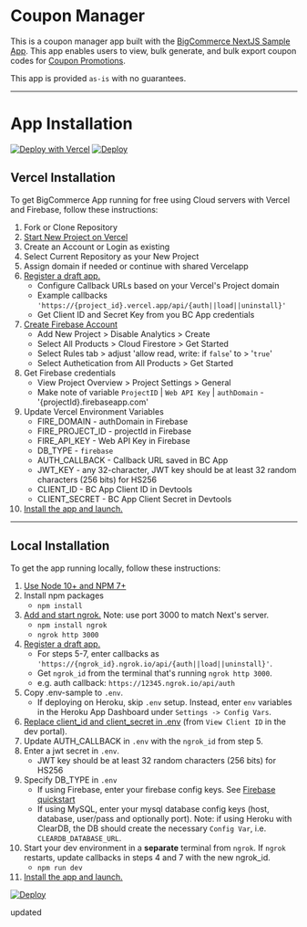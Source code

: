 # Coupon Manager
This is a coupon manager app built with the [BigCommerce NextJS Sample App](https://github.com/bigcommerce/sample-app-nodejs). This app enables users to view, bulk generate, and bulk export coupon codes for [Coupon Promotions](https://support.bigcommerce.com/s/article/Coupon-Promotions).

This app is provided `as-is` with no guarantees.

-----

# App Installation

[![Deploy with Vercel](https://vercel.com/button)](https://vercel.com/new/clone?repository-url=https://github.com/VitaliJud/coupon-code-manager&env=CLIENT_ID,CLIENT_SECRET,AUTH_CALLBACK,JWT_KEY,FIRE_API_KEY,FIRE_DOMAIN,FIRE_PROJECT_ID,DB_TYPE&envDescription=Doc%20for%20setting%20up%20ENV%20Variable&envLink=https%3A%2F%2Fdeveloper.bigcommerce.com%2Fapi-docs%2Fapps%2Ftutorials%2Fbuild-a-nextjs-sample-app%2Fstep-3-integrate%23set-up-firebase-database&project-name=coupon-code-manager&repository-name=coupon-code-manager)
[![Deploy](https://www.herokucdn.com/deploy/button.svg)](https://heroku.com/deploy?template=https://github.com/VitaliJud/coupon-code-manager)
## Vercel Installation

To get BigCommerce App running for free using Cloud servers with Vercel and Firebase, follow these instructions:

1. Fork or Clone Repository
2. [Start New Project on Vercel](https://vercel.com/docs/concepts/deployments/git#deploying-a-git-repository)
3. Create an Account or Login as existing
4. Select Current Repository as your New Project
5. Assign domain if needed or continue with shared Vercelapp
6. [Register a draft app.](https://developer.bigcommerce.com/api-docs/apps/quick-start#register-a-draft-app)
    - Configure Callback URLs based on your Vercel's Project domain
    - Example callbacks `'https://{project_id}.vercel.app/api/{auth||load||uninstall}'`
    - Get Client ID and Secret Key from you BC App credentials
7. [Create Firebase Account](https://console.firebase.google.com/)
    - Add New Project > Disable Analytics > Create
    - Select All Products > Cloud Firestore > Get Started
    - Select Rules tab > adjust 'allow read, write: if `false`' to > '`true`'
    - Select Authetication from All Products > Get Started
8. Get Firebase credentials
    - View Project Overview > Project Settings > General
    - Make note of variable `ProjectID` | `Web API Key` | `authDomain` - '{projectId}.firebaseapp.com'
9. Update Vercel Environment Variables
    - FIRE_DOMAIN - authDomain in Firebase
    - FIRE_PROJECT_ID - projectId in Firebase
    - FIRE_API_KEY - Web API Key in Firebase
    - DB_TYPE - `firebase`
    - AUTH_CALLBACK - Callback URL saved in BC App
    - JWT_KEY - any 32-character, JWT key should be at least 32 random characters (256 bits) for HS256
    - CLIENT_ID - BC App Client ID in Devtools
    - CLIENT_SECRET - BC App Client Secret in Devtools
10. [Install the app and launch.](https://developer.bigcommerce.com/api-docs/apps/quick-start#install-the-app)

-----

## Local Installation

To get the app running locally, follow these instructions:

1. [Use Node 10+ and NPM 7+](https://docs.npmjs.com/downloading-and-installing-node-js-and-npm#checking-your-version-of-npm-and-node-js)
2. Install npm packages
    - `npm install`
3. [Add and start ngrok.](https://www.npmjs.com/package/ngrok#usage) Note: use port 3000 to match Next's server.
    - `npm install ngrok`
    - `ngrok http 3000`
4. [Register a draft app.](https://developer.bigcommerce.com/api-docs/apps/quick-start#register-a-draft-app)
     - For steps 5-7, enter callbacks as `'https://{ngrok_id}.ngrok.io/api/{auth||load||uninstall}'`. 
     - Get `ngrok_id` from the terminal that's running `ngrok http 3000`.
     - e.g. auth callback: `https://12345.ngrok.io/api/auth`
5. Copy .env-sample to `.env`.
     - If deploying on Heroku, skip `.env` setup.  Instead, enter `env` variables in the Heroku App Dashboard under `Settings -> Config Vars`.
6. [Replace client_id and client_secret in .env](https://devtools.bigcommerce.com/my/apps) (from `View Client ID` in the dev portal).
7. Update AUTH_CALLBACK in `.env` with the `ngrok_id` from step 5.
8. Enter a jwt secret in `.env`.
    - JWT key should be at least 32 random characters (256 bits) for HS256
9. Specify DB_TYPE in `.env`
    - If using Firebase, enter your firebase config keys. See [Firebase quickstart](https://firebase.google.com/docs/firestore/quickstart)
    - If using MySQL, enter your mysql database config keys (host, database, user/pass and optionally port). Note: if using Heroku with ClearDB, the DB should create the necessary `Config Var`, i.e. `CLEARDB_DATABASE_URL`.
10. Start your dev environment in a **separate** terminal from `ngrok`. If `ngrok` restarts, update callbacks in steps 4 and 7 with the new ngrok_id.
    - `npm run dev`
11. [Install the app and launch.](https://developer.bigcommerce.com/api-docs/apps/quick-start#install-the-app)


[![Deploy](https://store-lorovork97.mybigcommerce.com/content/Vercel%20Deploy.svg)](https://vercel.com/new/clone?repository-url=https://github.com/VitaliJud/coupon-code-manager) 

updated
